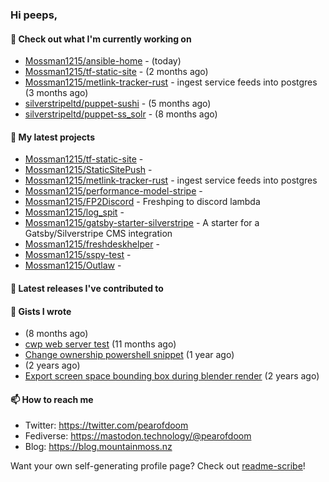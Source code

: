 ### Hi peeps,

#### 👷 Check out what I'm currently working on

- [Mossman1215/ansible-home](https://github.com/Mossman1215/ansible-home) -  (today)
- [Mossman1215/tf-static-site](https://github.com/Mossman1215/tf-static-site) -  (2 months ago)
- [Mossman1215/metlink-tracker-rust](https://github.com/Mossman1215/metlink-tracker-rust) - ingest service feeds into postgres (3 months ago)
- [silverstripeltd/puppet-sushi](https://github.com/silverstripeltd/puppet-sushi) -  (5 months ago)
- [silverstripeltd/puppet-ss_solr](https://github.com/silverstripeltd/puppet-ss_solr) -  (8 months ago)

#### 🌱 My latest projects

- [Mossman1215/tf-static-site](https://github.com/Mossman1215/tf-static-site) - 
- [Mossman1215/StaticSitePush](https://github.com/Mossman1215/StaticSitePush) - 
- [Mossman1215/metlink-tracker-rust](https://github.com/Mossman1215/metlink-tracker-rust) - ingest service feeds into postgres
- [Mossman1215/performance-model-stripe](https://github.com/Mossman1215/performance-model-stripe) - 
- [Mossman1215/FP2Discord](https://github.com/Mossman1215/FP2Discord) - Freshping to discord lambda
- [Mossman1215/log_spit](https://github.com/Mossman1215/log_spit) - 
- [Mossman1215/gatsby-starter-silverstripe](https://github.com/Mossman1215/gatsby-starter-silverstripe) - A starter for a Gatsby/Silverstripe CMS integration
- [Mossman1215/freshdeskhelper](https://github.com/Mossman1215/freshdeskhelper) - 
- [Mossman1215/sspy-test](https://github.com/Mossman1215/sspy-test) - 
- [Mossman1215/Outlaw](https://github.com/Mossman1215/Outlaw) - 

#### 🔭 Latest releases I've contributed to


#### 📓 Gists I wrote

- [](https://gist.github.com/dc3c25dd419a4bbe16502daf60de4931) (8 months ago)
- [cwp web server test](https://gist.github.com/7e3889b2abed3be38c80f83ba7d231eb) (11 months ago)
- [Change ownership powershell snippet](https://gist.github.com/61b61f25eb5da5cba82ab4829302e376) (1 year ago)
- [](https://gist.github.com/172e08c3d70d74c62c4a5f10aaeef290) (2 years ago)
- [Export screen space bounding box during blender render](https://gist.github.com/c0b4f010073ddf2023364be90766229c) (2 years ago)

#### 📫 How to reach me

- Twitter: https://twitter.com/pearofdoom
- Fediverse: https://mastodon.technology/@pearofdoom
- Blog: https://blog.mountainmoss.nz

Want your own self-generating profile page? Check out [readme-scribe](https://github.com/muesli/readme-scribe)!
